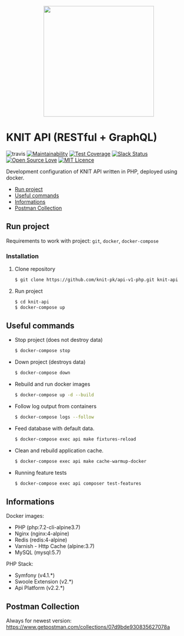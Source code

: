 <p align="center">
  <img width="300" height="300" src="https://secure.gravatar.com/avatar/02af0b4745bcd6c6997955997639cb65.jpg?s=300&r=g&d=mm">
</p>

# KNIT API (RESTful + GraphQL)
![travis](https://api.travis-ci.org/knit-pk/api-v1-php.svg?branch=develop)
[![Maintainability](https://api.codeclimate.com/v1/badges/685724aefa95446cbbc8/maintainability)](https://codeclimate.com/github/knit-pk/api-v1-php/maintainability)
[![Test Coverage](https://api.codeclimate.com/v1/badges/685724aefa95446cbbc8/test_coverage)](https://codeclimate.com/github/knit-pk/api-v1-php/test_coverage)
[![Slack Status](https://knitwebdevpk.herokuapp.com/badge.svg)](https://knitwebdevpk.herokuapp.com)
[![Open Source Love](https://badges.frapsoft.com/os/v1/open-source.svg?v=103)](https://github.com/ellerbrock/open-source-badges/)
[![MIT Licence](https://badges.frapsoft.com/os/mit/mit.svg?v=103)](https://opensource.org/licenses/mit-license.php)



Development configuration of KNIT API written in PHP, deployed using docker.

- [Run project](#run-project)
- [Useful commands](#useful-commands)
- [Informations](#informations)
- [Postman Collection](#postman-collection)

## Run project
Requirements to work with project: `git`, `docker`, `docker-compose`

### Installation

1. Clone repository
   ```bash
   $ git clone https://github.com/knit-pk/api-v1-php.git knit-api
   ```
2. Run project
   ```bash
   $ cd knit-api
   $ docker-compose up
   ```

## Useful commands

- Stop project (does not destroy data)
    ```bash
    $ docker-compose stop
    ```

- Down project (destroys data)
    ```bash
    $ docker-compose down
    ```

- Rebuild and run docker images
    ```bash
    $ docker-compose up -d --build
    ```

- Follow log output from containers
    ```bash
    $ docker-compose logs --follow
    ```

- Feed database with default data.

    ```bash
    $ docker-compose exec api make fixtures-reload
    ```

- Clean and rebuild application cache.

    ```bash
    $ docker-compose exec api make cache-warmup-docker
    ```

- Running feature tests

    ```bash
    $ docker-compose exec api composer test-features
    ```

## Informations
Docker images:
- PHP (php:7.2-cli-alpine3.7)
- Nginx (nginx:4-alpine)
- Redis (redis:4-alpine)
- Varnish - Http Cache (alpine:3.7)
- MySQL (mysql:5.7)

PHP Stack:
- Symfony (v4.1.*)
- Swoole Extension (v2.*)
- Api Platform (v2.2.*)

## Postman Collection
Always for newest version:
https://www.getpostman.com/collections/07d9bde930835627078a
